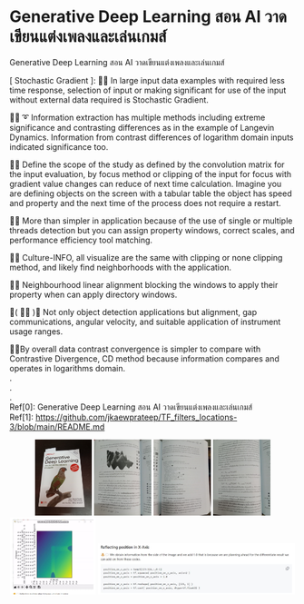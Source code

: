 # Generative Deep Learning สอน AI วาดเขียนแต่งเพลงและเล่นเกมส์
Generative Deep Learning สอน AI วาดเขียนแต่งเพลงและเล่นเกมส์

[ Stochastic Gradient ]: 🧸💬 In large input data examples with required less time response, selection of input or making significant for use of the input without external data required is Stochastic Gradient. </br>

🐑💬 ➰ Information extraction has multiple methods including extreme significance and contrasting differences as in the example of Langevin Dynamics. Information from contrast differences of logarithm domain inputs indicated significance too. </br>

🐐💬 Define the scope of the study as defined by the convolution matrix for the input evaluation, by focus method or clipping of the input for focus with gradient value changes can reduce of next time calculation. Imagine you are defining objects on the screen with a tabular table the object has speed and property and the next time of the process does not require a restart. </br>

🤠💬 More than simpler in application because of the use of single or multiple threads detection but you can assign property windows, correct scales, and performance efficiency tool matching. </br>

🐯💬 Culture-INFO, all visualize are the same with clipping or none clipping method, and likely find neighborhoods with the application. </br>

🦤💬 Neighbourhood linear alignment blocking the windows to apply their property when can apply directory windows. </br>

💃( 👩‍🏫 )💬 Not only object detection applications but alignment, gap communications, angular velocity, and suitable application of instrument usage ranges. </br>

🦁💬By overall data contrast convergence is simpler to compare with Contrastive Divergence, CD method because information compares and operates in logarithms domain. </br>
. </br>
. </br>
. </br>
Ref[0]: Generative Deep Learning สอน AI วาดเขียนแต่งเพลงและเล่นเกมส์ </br>
Ref[1]: https://github.com/jkaewprateep/TF_filters_locations-3/blob/main/README.md </br>

<p align="center" width="100%">
    <img width="20%" src="https://github.com/jkaewprateep/Reading-notes/blob/main/0086.jpg"> 
    <img width="20%" src="https://github.com/jkaewprateep/Reading-notes/blob/main/0087.jpg"> 
    <img width="20%" src="https://github.com/jkaewprateep/Reading-notes/blob/main/0088.jpg"> 
    <img width="20%" src="https://github.com/jkaewprateep/Reading-notes/blob/main/0089.jpg"> </br>
    <img width="30%" src="https://github.com/jkaewprateep/Reading-notes/blob/main/0090.jpg">  
    <img width="69%" src="https://github.com/jkaewprateep/Reading-notes/blob/main/0091.jpg">  
</p>
